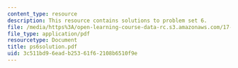 ```yaml
---
content_type: resource
description: This resource contains solutions to problem set 6.
file: /media/https%3A/open-learning-course-data-rc.s3.amazonaws.com/17-881-game-theory-and-political-theory-fall-2004/3c511bd96eadb25361f62108b6510f9e_ps6solution.pdf
file_type: application/pdf
resourcetype: Document
title: ps6solution.pdf
uid: 3c511bd9-6ead-b253-61f6-2108b6510f9e
---
```

